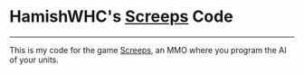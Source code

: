 # HamishWHC's [Screeps](https://screeps.com) Code

---

This is my code for the game [Screeps](https://screeps.com), an MMO where you program the AI of your units.

